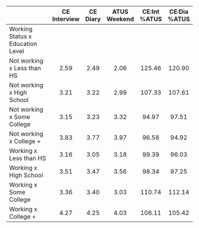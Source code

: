 
|                      | CE<br>Interview |  CE<br>Diary | ATUS<br>Weekend | CE:Int<br>%ATUS | CE:Dia<br>%ATUS |
| -------------------- | :----------: | :----------: | :----------: | :----------: | :----------: |
| Working Status x Education Level |              |              |              |              |              |
| Not working x Less than HS |         2.59 |         2.49 |         2.06 |       125.46 |       120.90 |
| Not working x High School |         3.21 |         3.22 |         2.99 |       107.33 |       107.61 |
| Not working x Some College |         3.15 |         3.23 |         3.32 |        94.97 |        97.51 |
| Not working x College + |         3.83 |         3.77 |         3.97 |        96.58 |        94.92 |
| Working x Less than HS |         3.16 |         3.05 |         3.18 |        99.39 |        96.03 |
| Working x High School |         3.51 |         3.47 |         3.56 |        98.34 |        97.25 |
| Working x Some College |         3.36 |         3.40 |         3.03 |       110.74 |       112.14 |
| Working x College +  |         4.27 |         4.25 |         4.03 |       106.11 |       105.42 |

